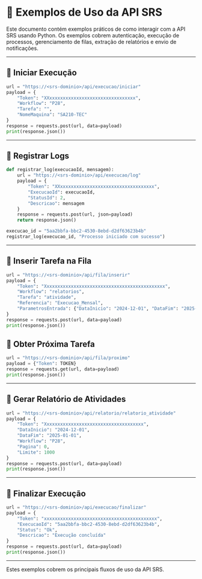 # 📌 Exemplos de Uso da API SRS

Este documento contém exemplos práticos de como interagir com a API SRS usando Python. Os exemplos cobrem autenticação, execução de processos, gerenciamento de filas, extração de relatórios e envio de notificações.

---

## 🔹 **Iniciar Execução**
```python
url = "https://<srs-dominio>/api/execucao/iniciar"
payload = {
    "Token": "XXxxxxxxxxxxxxxxxxxxxxxxxxxxxxxxxx",
    "Workflow": "P28",
    "Tarefa": "",
    "NomeMaquina": "SA210-TEC"
}
response = requests.post(url, data=payload)
print(response.json())
```

---

## 🔹 **Registrar Logs**
```python
def registrar_log(execucaoId, mensagem):
    url = "https://<srs-dominio>/api/execucao/log"
    payload = {
        "Token": "XXxxxxxxxxxxxxxxxxxxxxxxxxxxxxxxxxxxx",
        "ExecucaoId": execucaoId,
        "StatusId": 2,
        "Descricao": mensagem
    }
    response = requests.post(url, json=payload)
    return response.json()

execucao_id = "5aa2bbfa-bbc2-4530-8ebd-d2df63623b4b"
registrar_log(execucao_id, "Processo iniciado com sucesso")
```

---

## 🔹 **Inserir Tarefa na Fila**
```python
url = "https://<srs-dominio>/api/fila/inserir"
payload = {
    "Token": "Xxxxxxxxxxxxxxxxxxxxxxxxxxxxxxxxxxxxxxxxxxxxx",
    "Workflow": "relatorios",
    "Tarefa": "atividade",
    "Referencia": "Execucao_Mensal",
    "ParametrosEntrada": {"DataInicio": "2024-12-01", "DataFim": "2025-01-01"}
}
response = requests.post(url, data=payload)
print(response.json())
```

## 🔹 **Obter Próxima Tarefa**
```python
url = "https://<srs-dominio>/api/fila/proximo"
payload = {"Token": TOKEN}
response = requests.get(url, data=payload)
print(response.json())
```

---

## 🔹 **Gerar Relatório de Atividades**
```python
url = "https://<srs-dominio>/api/relatorio/relatorio_atividade"
payload = {
    "Token": "Xxxxxxxxxxxxxxxxxxxxxxxxxxxxxxxxxxxxx",
    "DataInicio": "2024-12-01",
    "DataFim": "2025-01-01",
    "Workflow": "P28",
    "Pagina": 0,
    "Limite": 1000
}
response = requests.post(url, data=payload)
print(response.json())
```

---

## 🔹 **Finalizar Execução**
```python
url = "https://<srs-dominio>/api/execucao/finalizar"
payload = {
    "Token": "xxxxxxxxxxxxxxxxxxxxxxxxxxxxxxxxxxxxxxxxxx",
    "ExecucaoId": "5aa2bbfa-bbc2-4530-8ebd-d2df63623b4b",
    "Status": "Ok",
    "Descricao": "Execução concluída"
}
response = requests.post(url, data=payload)
print(response.json())
```

---

Estes exemplos cobrem os principais fluxos de uso da API SRS.